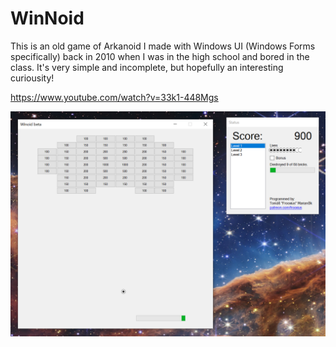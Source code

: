 # WinNoid
This is an old game of Arkanoid I made with Windows UI (Windows Forms specifically) back in 2010 when I was in the high school and bored in the class. It's very simple and incomplete, but hopefully an interesting curiousity!

https://www.youtube.com/watch?v=33k1-448Mgs

![Screenshot](/Screenshot.png)
